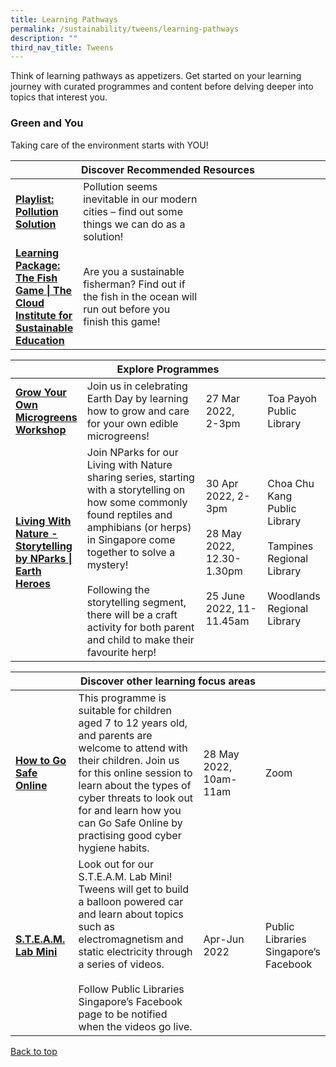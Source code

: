 ```yaml
---
title: Learning Pathways
permalink: /sustainability/tweens/learning-pathways
description: ""
third_nav_title: Tweens
---
```

<style type="text/css">
/* Links */
.content a { color: #322987; }
.content a:focus,
.content a:hover { color: #28216c; }

/* Button Outline */
.bp-button { padding-left: 1.5rem; padding-right: 1.5rem; }
.bp-button.is-primary-outline { border: 1px solid #322987; color: #322987; background-color: transparent; text-decoration: none; }
.bp-button.is-primary-outline:focus,
.bp-button.is-primary-outline:hover { border: 1px solid #322987; color: #cff2e8; background-color: #322987; text-decoration: none; }

/* Responsive Iframe */
.responsive-iframe { position: absolute; top: 0; left: 0; bottom: 0; right: 0; width: 100%; height: 100%; }
.responsive-iframe-container { position: relative; overflow: hidden; width: 100%; }
.responsive-iframe-container.ratio-16by9 { padding-top: 56.25%; }
.responsive-iframe-container.ratio-4by3 { padding-top: 75%; }
.responsive-iframe-container.ratio-3by2 { padding-top: 66.66%; }
.responsive-iframe-container.ratio-1by1 { padding-top: 100%; }
</style>
Think of learning pathways as appetizers. Get started on your learning journey with curated programmes and content before delving deeper into topics that interest you.

<h3><b>Green and You</b></h3>
Taking care of the environment starts with YOU!

<div class="horizontal-scroll margin--bottom--lg">
  <table class="generic-table">
    <thead>
      <tr>
        <th colspan="4" class="is-uppercase has-weight-normal">Discover Recommended Resources</th>
      </tr>
    </thead>
    <tbody>
      <tr>
        <td style="width: 20%;"><a href="/sustainability/tweens/content" target="_blank"><b> Playlist:<br>Pollution Solution</b></a></td>
        <td style="width: 40%;">Pollution seems inevitable in our modern cities – find out some things we can do as a solution!</td>
        <td style="width: 20%;"></td>
        <td style="width: 20%;"></td>
      </tr>
      <tr>
        <td><a href="https://fishgame.cloudinstitute.org" target="_blank"><b> Learning Package:<br>The Fish Game | The Cloud Institute for Sustainable Education</b></a></td>
        <td>Are you a sustainable fisherman? Find out if the fish in the ocean will run out before you finish this game!</td>
        <td></td>
        <td></td>
      </tr>
    </tbody>
  </table>
</div>

<div class="horizontal-scroll margin--bottom--lg">
  <table class="generic-table">
    <thead>
      <tr>
        <th colspan="4" class="is-uppercase has-weight-normal">Explore Programmes</th>
      </tr>
    </thead>
    <tbody>
			<tr>
				<td style="width: 20%;"><a href="https://www.eventbrite.sg/e/grow-your-own-microgreens-workshop-tweenkerama-sustainability-registration-291156927207?aff=ebdsoporgprofile" target="_blank"><b>Grow Your Own Microgreens Workshop</b></a></td>
        <td style="width: 40%;">Join us in celebrating Earth Day by learning how to grow and care for your own edible microgreens!</td>
        <td style="width: 20%;">27 Mar 2022, <br> 2-3pm</td>
        <td style="width: 20%;">Toa Payoh Public Library </td>
			</tr>
			<tr>
				<td style="width: 20%;"><a href="https://go.gov.sg/golibrary" target="_blank"><b>Living With Nature - Storytelling by NParks | Earth Heroes</b></a></td>
        <td style="width: 40%;">Join NParks for our Living with Nature sharing series, starting with a storytelling on how some commonly found reptiles and amphibians (or herps) in Singapore come together to solve a mystery! <br><br>Following the storytelling segment, there will be a craft activity for both parent and child to make their favourite herp!</td>
				<td style="width: 20%;">30 Apr 2022, 2-3pm<br><br>28 May 2022, 12.30-1.30pm<br><br>25 June 2022, 11-11.45am</td>
        <td style="width: 20%;">Choa Chu Kang Public Library<br><br>Tampines Regional Library<br><br>Woodlands Regional Library</td>
			</tr>
    </tbody>
  </table>
</div>

<div class="horizontal-scroll margin--bottom--lg">
  <table class="generic-table">
    <thead>
      <tr>
        <th colspan="4" class="is-uppercase has-weight-normal ">Discover other learning focus areas</th>
      </tr>
    </thead>
    <tbody>
			<tr>
        <td style="width: 20%;"><a href="https://go.gov.sg/golibrary" target="_blank"><b>How to Go Safe Online</b></a></td>
        <td style="width: 40%;">This programme is suitable for children aged 7 to 12 years old, and parents are welcome to attend with their children. Join us for this online session to learn about the types of cyber threats to look out for and learn how you can Go Safe Online by practising good cyber hygiene habits.</td>
        <td style="width: 20%;">28 May 2022,<br>10am-11am</td>
        <td style="width: 20%;">Zoom</td>
      </tr>
			<tr>
        <td style="width: 20%;"><a href="https://www.facebook.com/publiclibrarysg" target="_blank"><b>S.T.E.A.M. Lab Mini</b></a></td>
        <td style="width: 40%;">Look out for our S.T.E.A.M. Lab Mini! Tweens will get to build a balloon powered car and learn about topics such as electromagnetism and static electricity through a series of videos.<br><br>Follow Public Libraries Singapore’s Facebook page to be notified when the videos go live.
</td>
        <td style="width: 20%;">Apr-Jun 2022</td>
        <td style="width: 20%;">Public Libraries Singapore’s Facebook</td>
      </tr>
  </tbody>
  </table>
</div>

<p class="has-text-right margin--top--xl"><a href="#main-content">Back to top</a></p>
